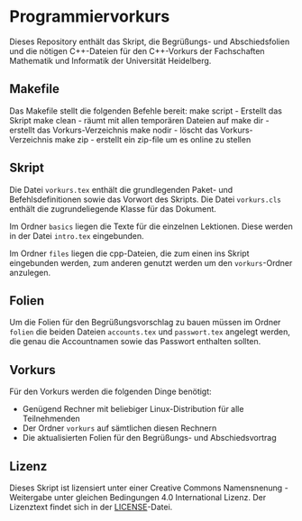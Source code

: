 Programmiervorkurs
==================

Dieses Repository enthält das Skript, die Begrüßungs- und Abschiedsfolien und
die nötigen C++-Dateien für den C++-Vorkurs der Fachschaften Mathematik und
Informatik der Universität Heidelberg.

Makefile
--------

Das Makefile stellt die folgenden Befehle bereit:
    make script - Erstellt das Skript
    make clean - räumt mit allen temporären Dateien auf
    make dir - erstellt das Vorkurs-Verzeichnis
    make nodir - löscht das Vorkurs-Verzeichnis
    make zip - erstellt ein zip-file um es online zu stellen

Skript
------
Die Datei `vorkurs.tex` enthält die grundlegenden Paket- und
Befehlsdefinitionen sowie das Vorwort des Skripts. Die Datei `vorkurs.cls`
enthält die zugrundeliegende Klasse für das Dokument.

Im Ordner `basics` liegen die Texte für die einzelnen Lektionen. Diese werden
in der Datei `intro.tex` eingebunden.

Im Ordner `files` liegen die cpp-Dateien, die zum einen ins Skript eingebunden
werden, zum anderen genutzt werden um den `vorkurs`-Ordner anzulegen.

Folien
------
Um die Folien für den Begrüßungsvorschlag zu bauen müssen im Ordner `folien`
die beiden Dateien `accounts.tex` und `passwort.tex` angelegt werden, die genau
die Accountnamen sowie das Passwort enthalten sollten.

Vorkurs
-------
Für den Vorkurs werden die folgenden Dinge benötigt:
* Genügend Rechner mit beliebiger Linux-Distribution für alle Teilnehmenden
* Der Ordner `vorkurs` auf sämtlichen diesen Rechnern
* Die aktualisierten Folien für den Begrüßungs- und Abschiedsvortrag

Lizenz
------
Dieses Skript ist lizensiert unter einer Creative Commons
Namensnenung - Weitergabe unter gleichen Bedingungen 4.0 International
Lizenz. Der Lizenztext findet sich in der [LICENSE](https://github.com/FachschaftMathPhys/Programmiervorkurs/blob/master/LICENSE.md)-Datei.
